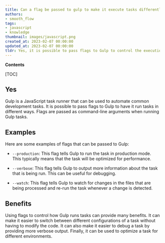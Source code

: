 ```yaml
---
title: Can a flag be passed to gulp to make it execute tasks differently?
authors:
- smooth_flow
tags:
- javascript
- knowledge
thumbnail: images/javascript.png
created_at: 2023-02-07 00:00:00
updated_at: 2023-02-07 00:00:00
tldr: Yes, it is possible to pass flags to Gulp to control the execution of tasks.
---
```


**Contents**

[TOC]

## Yes

Gulp is a JavaScript task runner that can be used to automate common development tasks. It is possible to pass flags to Gulp to have it run tasks in different ways. Flags are passed as command-line arguments when running Gulp tasks.

## Examples

Here are some examples of flags that can be passed to Gulp:

- `--production`: This flag tells Gulp to run the task in production mode. This typically means that the task will be optimized for performance.

- `--verbose`: This flag tells Gulp to output more information about the task that is being run. This can be useful for debugging.

- `--watch`: This flag tells Gulp to watch for changes in the files that are being processed and re-run the task whenever a change is detected.

## Benefits

Using flags to control how Gulp runs tasks can provide many benefits. It can make it easier to switch between different configurations of a task without having to modify the code. It can also make it easier to debug a task by providing more verbose output. Finally, it can be used to optimize a task for different environments.
